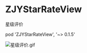 # ZJYStarRateView
星级评价

pod 'ZJYStarRateView', '~> 0.1.5'

![星级评价.gif](https://github.com/wangxuewen/ZJYStarRateView/blob/master/ZJYStarRateView/Resource/ZJYStarRateView.gif)

